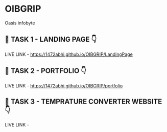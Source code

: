 # OIBGRIP
Oasis infobyte

## 🔗 TASK 1 - LANDING PAGE  👇

LIVE LINK - https://1472abhi.github.io/OIBGRIP/LandingPage

## 🔗 TASK 2 - PORTFOLIO  👇

LIVE LINK - https://1472abhi.github.io/OIBGRIP/portfolio

## 🔗 TASK 3 - TEMPRATURE CONVERTER WEBSITE  👇
LIVE LINK - 

